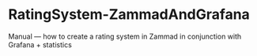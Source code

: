 # RatingSystem-ZammadAndGrafana
Manual — how to create a rating system in Zammad in conjunction with Grafana + statistics
